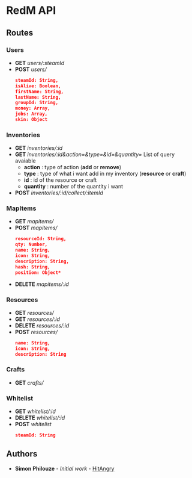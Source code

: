 # RedM API

## Routes
### Users
- **GET** _users/:steamId_
- **POST** _users/_ 
  ```json
  steamId: String,
  isAlive: Boolean,
  firstName: String,
  lastName: String,
  groupId: String,
  money: Array,
  jobs: Array,
  skin: Object
  ```
### Inventories
- **GET** _inventories/:id_
- **GET** _inventories/:id&action=&type=&id=&quantity=_
  List of query avaiable
  - **action** : type of action (**add** or **remove**)
  - **type** : type of what i want add in my inventory (**resource** or **craft**)
  - **id** : id of the resource or craft
  - **quantity** : number of the quantity i want
- **POST** _inventories/:id/collect/:itemId_

### MapItems
- **GET** _mapitems/_
- **POST** _mapitems/_
    ```json
    resourceId: String,
    qty: Number,
    name: String,
    icon: String,
    description: String, 
    hash: String, 
    position: Object*
    ```
- **DELETE** _mapitems/:id_

### Resources
- **GET** _resources/_
- **GET** _resources/:id_
- **DELETE** _resources/:id_
- **POST** _resources/_
    ```json
    name: String,
    icon: String,
    description: String
    ```

### Crafts
- **GET** _crafts/_

### Whitelist
 - **GET** _whitelist/:id_
 - **DELETE** _whitelist/:id_
 - **POST** _whitelist_
    ```json
    steamId: String
    ```
## Authors
* **Simon Philouze** - *Initial work* - [HitAngry](https://github.com/HitAngry)
